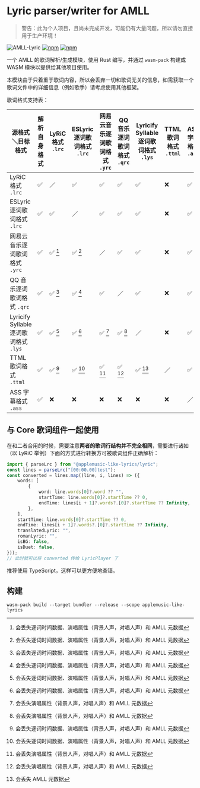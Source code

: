 # Lyric parser/writer for AMLL

> 警告：此为个人项目，且尚未完成开发，可能仍有大量问题，所以请勿直接用于生产环境！

![AMLL-Lyric](https://img.shields.io/badge/Lyric-%23FB8C84?label=Apple%20Music-like%20Lyrics&labelColor=%23FB5C74)
[![npm](https://img.shields.io/npm/dt/%40applemusic-like-lyrics/lyric)](https://www.npmjs.com/package/@applemusic-like-lyrics/lyric)
[![npm](https://img.shields.io/npm/v/%40applemusic-like-lyrics%2Flyric)](https://www.npmjs.com/package/@applemusic-like-lyrics/lyric)

一个 AMLL 的歌词解析/生成模块，使用 Rust 编写，并通过 `wasm-pack`
构建成 WASM 模块以提供给其他项目使用。

本模块由于只着重于歌词内容，所以会丢弃一切和歌词无关的信息，如需获取一个歌词文件中的详细信息（例如歌手）请考虑使用其他框架。

歌词格式支持表：

| 源格式＼目标格式                      | 解析自身格式 | LyRiC 格式 `.lrc` | ESLyric 逐词歌词格式 `.lrc` | 网易云音乐逐词歌词格式 `.yrc` | QQ 音乐逐词歌词格式 `.qrc` | Lyricify Syllable 逐词歌词格式 `.lys` | TTML 歌词格式 `.ttml` | ASS 字幕格式 `.ass` |
| ------------------------------------- | ------------ | ----------------- | --------------------------- | ----------------------------- | -------------------------- | ------------------------------------- | --------------------- | ------------------- |
| LyRiC 格式 `.lrc`                     | ✅           | ／                | ✅                          | ✅                            | ✅                         | ✅                                    | ❌                    | ✅                  |
| ESLyric 逐词歌词格式 `.lrc`           | ✅           | ✅                | ／                          | ✅                            | ✅                         | ✅                                    | ❌                    | ✅                  |
| 网易云音乐逐词歌词格式 `.yrc`         | ✅           | ✅ [^1]           | ✅ [^1]                     | ／                            | ✅                         | ✅                                    | ❌                    | ✅                  |
| QQ 音乐逐词歌词格式 `.qrc`            | ✅           | ✅ [^1]           | ✅ [^1]                     | ✅                            | ／                         | ✅                                    | ❌                    | ✅                  |
| Lyricify Syllable 逐词歌词格式 `.lys` | ✅           | ✅ [^1]           | ✅ [^1]                     | ✅ [^2]                       | ✅ [^2]                    | ／                                    | ❌                    | ✅                  |
| TTML 歌词格式 `.ttml`                 | ✅           | ✅ [^1]           | ✅ [^1]                     | ✅ [^2]                       | ✅ [^2]                    | ✅ [^3]                               | ／                    | ✅                  |
| ASS 字幕格式 `.ass`                   | ✅           | ❌                | ❌                          | ❌                            | ❌                         | ❌                                    | ❌                    | ／                  |

[^1]: 会丢失逐词时间数据、演唱属性（背景人声，对唱人声）和 AMLL 元数据
[^2]: 会丢失演唱属性（背景人声，对唱人声）和 AMLL 元数据
[^3]: 会丢失 AMLL 元数据

## 与 Core 歌词组件一起使用

在和二者合用的时候，需要注意**两者的歌词行结构并不完全相同**，需要进行诸如（以 LyRiC 举例）下面的方式进行转换方可被歌词组件正确解析：

```typescript
import { parseLrc } from "@applemusic-like-lyrics/lyric";
const lines = parseLrc("[00:00.00]test");
const converted = lines.map((line, i, lines) => ({
    words: [
        {
            word: line.words[0]?.word ?? "",
            startTime: line.words[0]?.startTime ?? 0,
            endTime: lines[i + 1]?.words?.[0]?.startTime ?? Infinity,
        },
    ],
    startTime: line.words[0]?.startTime ?? 0,
    endTime: lines[i + 1]?.words?.[0]?.startTime ?? Infinity,
    translatedLyric: "",
    romanLyric: "",
    isBG: false,
    isDuet: false,
}));
// 此时就可以将 converted 传给 LyricPlayer 了
```

推荐使用 TypeScript，这样可以更方便地查错。

## 构建

```shell
wasm-pack build --target bundler --release --scope applemusic-like-lyrics
```
